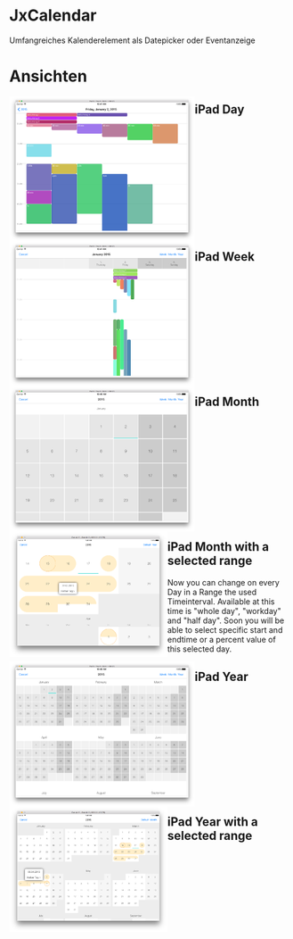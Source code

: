# JxCalendar
Umfangreiches Kalenderelement als Datepicker oder Eventanzeige

# Ansichten

<a href="https://github.com/JeanetteMueller/JxCalendar/blob/master/Screenshots/ipad_day.png" target="_blank">
<img src="https://github.com/JeanetteMueller/JxCalendar/blob/master/Screenshots/ipad_day.png" height="260" width="333" align="left" /></a><h2>iPad Day</h2>
<p style="clear:both;"></p>

<a href="https://github.com/JeanetteMueller/JxCalendar/blob/master/Screenshots/ipad_week.png" target="_blank">
<img src="https://github.com/JeanetteMueller/JxCalendar/blob/master/Screenshots/ipad_week.png" height="260" width="333" align="left" /></a><h2>iPad Week</h2>
<p style="clear:both;"></p>

<a href="https://github.com/JeanetteMueller/JxCalendar/blob/master/Screenshots/ipad_month.png" target="_blank">
<img src="https://github.com/JeanetteMueller/JxCalendar/blob/master/Screenshots/ipad_month.png" height="260" width="333" align="left" /></a><h2>iPad Month</h2>
<p style="clear:both;"></p>

<a href="https://github.com/JeanetteMueller/JxCalendar/blob/master/Screenshots/ipad_month_range.png" target="_blank">
<img src="https://github.com/JeanetteMueller/JxCalendar/blob/master/Screenshots/ipad_month_range.png" height="225" width="284" align="left" /></a><h2>iPad Month with a selected range</h2>
Now you can change on every Day in a Range the used Timeinterval. Available at this time is "whole day", "workday" and "half day". 
Soon you will be able to select specific start and endtime or a percent value of this selected day.
<p style="clear:both;"></p>


<a href="https://github.com/JeanetteMueller/JxCalendar/blob/master/Screenshots/ipad_year.png" target="_blank">
<img src="https://github.com/JeanetteMueller/JxCalendar/blob/master/Screenshots/ipad_year.png" height="260" width="333" align="left" /></a><h2>iPad Year</h2>
<p style="clear:both;"></p>

<a href="https://github.com/JeanetteMueller/JxCalendar/blob/master/Screenshots/ipad_year_range.png" target="_blank">
<img src="https://github.com/JeanetteMueller/JxCalendar/blob/master/Screenshots/ipad_year_range.png" height="225" width="284" align="left" /></a><h2>iPad Year with a selected range</h2>
<p style="clear:both;"></p>
